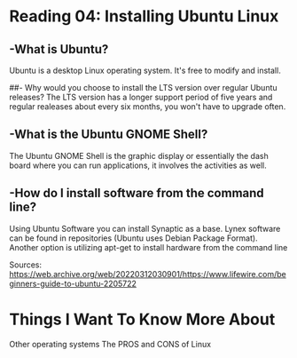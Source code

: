 # Reading 04: Installing Ubuntu Linux

## -What is Ubuntu?
Ubuntu is a desktop Linux operating system. It's free to modify and install.

##- Why would you choose to install the LTS version over regular Ubuntu releases?
The LTS version has a longer support period of five years and regular realeases about every six months, you won't have to upgrade often. 

## -What is the Ubuntu GNOME Shell?
The Ubuntu GNOME Shell is the graphic display or essentially the dash board where you can run applications, it involves the activities as well.  

## -How do I install software from the command line?
Using Ubuntu Software you can install Synaptic as a base. Lynex software can be found in repositories (Ubuntu uses Debian Package Format). Another option is utilizing apt-get to install hardware from the command line 

Sources: https://web.archive.org/web/20220312030901/https://www.lifewire.com/beginners-guide-to-ubuntu-2205722

# Things I Want To Know More About 
Other operating systems 
The PROS and CONS of Linux

